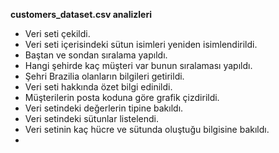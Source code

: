 **customers_dataset.csv analizleri**
* Veri seti çekildi.
* Veri seti içerisindeki sütun isimleri yeniden isimlendirildi.
* Baştan ve sondan sıralama yapıldı.
* Hangi şehirde kaç müşteri var bunun sıralaması yapıldı.
* Şehri Brazilia olanların bilgileri getirildi. 
* Veri seti hakkında özet bilgi edinildi.
* Müşterilerin posta koduna göre grafik çizdirildi. 
* Veri setindeki değerlerin tipine bakıldı. 
* Veri setindeki sütunlar listelendi.
* Veri setinin kaç hücre ve sütunda oluştuğu bilgisine bakıldı.
* 
